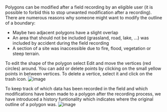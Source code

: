 Polygons can be modified after a field recording by an eligible user (it is possible to forbid this to stop unwanted modification after a recording). There are numerous reasons why someone might want to modify the outline of a boundary:

* Maybe two adjacent polygons have a slight overlap
* An area that should not be included (grassland, road, lake, ...) was included by accident during the field recording
* A section of a site was inaccessible due to fire, flood, vegetation or steep terrain.

To edit the shape of the polygon select Edit and move the vertices (red circles) around. You can add or delete points by clicking on the small yellow points in between vertices. To delete a vertice, select it and click on the trash icon.
![image](https://github.com/Wells-for-Zoe/book/assets/97762115/7b30aec7-13b3-4a92-8bda-89ff82dac5c6)


To keep track of which data has been recorded in the field and which modifications have been made to a polygon after the recording process, we have introduced a history funtionality which indicates where the original outline of a polygon was.
![image](https://github.com/Wells-for-Zoe/book/assets/97762115/25fa5058-ed74-43bd-a421-c859eb83ae59)
